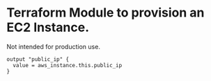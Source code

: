 # Terraform Module to provision an EC2 Instance.

Not intended for production use.

```hcl
output "public_ip" {
  value = aws_instance.this.public_ip
}
```